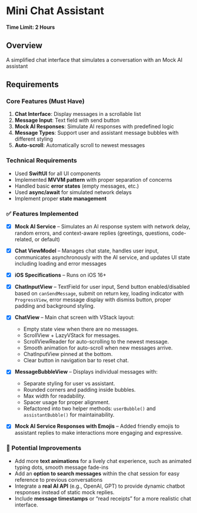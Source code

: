 # Mini Chat Assistant

**Time Limit: 2 Hours**

## Overview
A simplified chat interface that simulates a conversation with an Mock AI assistant

## Requirements
### Core Features (Must Have)
1. **Chat Interface**: Display messages in a scrollable list
2. **Message Input**: Text field with send button
3. **Mock AI Responses**: Simulate AI responses with predefined logic
4. **Message Types**: Support user and assistant message bubbles with different styling
5. **Auto-scroll**: Automatically scroll to newest messages

### Technical Requirements
- Used **SwiftUI** for all UI components
- Implemented **MVVM pattern** with proper separation of concerns
- Handled basic **error states** (empty messages, etc.)
- Used **async/await** for simulated network delays
- Implement proper **state management**

### ✅ Features Implemented
- [x] **Mock AI Service** – Simulates an AI response system with network delay, random errors, and context-aware replies (greetings, questions, code-related, or default)
- [x] **Chat ViewModel** – Manages chat state, handles user input, communicates asynchronously with the AI service, and updates UI state including loading and error messages
- [x] **iOS Specifications** – Runs on iOS 16+ 

- [x] **ChatInputView** – TextField for user input, Send button enabled/disabled based on `canSendMessage`, submit on return key, loading indicator with `ProgressView`, error message display with dismiss button, proper padding and background styling.

- [x] **ChatView** – Main chat screen with VStack layout:
    - Empty state view when there are no messages.
    - ScrollView + LazyVStack for messages.
    - ScrollViewReader for auto-scrolling to the newest message.
    - Smooth animation for auto-scroll when new messages arrive.
    - ChatInputView pinned at the bottom.
    - Clear button in navigation bar to reset chat.
    
- [x] **MessageBubbleView** – Displays individual messages with:
    - Separate styling for user vs assistant.
    - Rounded corners and padding inside bubbles.
    - Max width for readability.
    - Spacer usage for proper alignment.
    - Refactored into two helper methods: `userBubble()` and `assistantBubble()` for maintainability.
- [x] **Mock AI Service Responses with Emojis** – Added friendly emojis to assistant replies to make interactions more engaging and expressive.

### 🚀 Potential Improvements

- Add more **text animations** for a lively chat experience, such as animated typing dots, smooth message fade-ins  
- Add an **option to search messages** within the chat session for easy reference to previous conversations
- Integrate a **real AI API** (e.g., OpenAI, GPT) to provide dynamic chatbot responses instead of static mock replies.   
- Include **message timestamps** or “read receipts” for a more realistic chat interface.  


